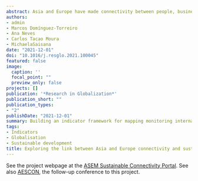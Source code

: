 ```yaml
---
abstract: Asia and Europe have made connectivity between people, businesses and institutions a top political priority in the frame of the Asia-Europe Meeting (ASEM) intergovernmental cooperation forum. In the ASEM context, policy leaders agreed that improving connectivity between countries should contribute to achieve the Sustainable Development Goals. Connectivity is a complex concept involving multiple dimensions. Yet in order to provide clear data-driven evidence to support policymaking on Asia-Europe sustainable connectivity, this concept calls for a measurement framework. The mismatch between the politically adopted definition of sustainable connectivity and existing metrics, led to the development of the two indexes described in this paper. Taken together, they help to explore and understand the relationship between connectivity and sustainability. The results suggest that connectivity and sustainability policy agendas have the potential to mutually reinforce one another. Higher values in connectivity are strongly associated with higher values in the social dimension of sustainability. There are evident gaps between European and Asian nations in terms of connectivity and sustainability. However, both continents are underpinned by the common challenge of reducing the environmental impacts of connectivity without neglecting economic/financial sustainability aspects, while at the same time ensuring that benefits will accrue to society at large.
authors:
- admin
- Marcos Domínguez-Torreiro
- Ana Neves
- Carlos Tacao Moura
- MichaelaSaisana
date: "2021-12-01"
doi: "10.1016/j.resglo.2021.100045"
featured: false
image:
  caption: ''
  focal_point: ""
  preview_only: false
projects: []
publication: '*Research in Globalization*'
publication_short: ""
publication_types:
- "2"
publishDate: "2021-12-01"
summary: Building an indicator framework for mapping monitoring internation connections between Asian and European countries, linking to sustainable development.
tags:
- Indicators
- Globalisation
- Sustainable development
title: Exploring the link between Asia and Europe connectivity and sustainable development
---
```


See the project webpage at the [ASEM Sustainable Connectivity Portal](https://composite-indicators.jrc.ec.europa.eu/asem-sustainable-connectivity/). See also [AESCON](https://www.aescon.org/), the follow-up conference to this project.
